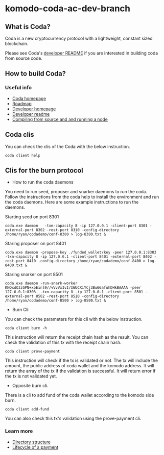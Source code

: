 # komodo-coda-ac-dev-branch

## What is Coda?

Coda is a new cryptocurrency protocol with a lightweight, constant sized blockchain.

Please see Coda's [developer README](README-dev.md) if you are interested in building coda from source code.

## How to build Coda?

### Useful info

* [Coda homepage](https://codaprotocol.com/)
* [Roadmap](https://github.com/orgs/CodaProtocol/projects/1)
* [Developer homepage](https://codaprotocol.com/code.html)
* [Developer readme](README-dev.md)
* [Compiling from source and and running a node](docs/demo.md)


## Coda clis

You can check the clis of the Coda with the below instruction.

```pycon
coda client help
```

## Clis for the burn protocol

* How to run the coda daemons

You need to run seed, proposer and snarker daemons to run the coda.
Follow the instructions from the coda help to install the environment and run the coda daemons.
Here are some example instructions to run the daemons.

Starting seed on port 8301
```
coda.exe daemon   -txn-capacity 8 -ip 127.0.0.1 -client-port 8301 -external-port 8302 -rest-port 8310 -config-directory /home/ryan/codademo/conf-8300 > log-8300.txt &
```

Staring proposer on port 8401
```
coda.exe daemon -propose-key ./funded_wallet/key -peer 127.0.0.1:8303  -txn-capacity 8 -ip 127.0.0.1 -client-port 8401 -external-port 8402 -rest-port 8410 -config-directory /home/ryan/codademo/conf-8400 > log-8400.txt &
```

Staring snarker on port 8501
```
coda.exe daemon -run-snark-worker KNQxdQ2zGPN+xbEinl9//vVvVxIvI/I6UCXiYCj3Bu66afuhDHkBAAAA -peer 127.0.0.1:8303  -txn-capacity 8 -ip 127.0.0.1 -client-port 8501 -external-port 8502 -rest-port 8510 -config-directory /home/ryan/codademo/conf-8500 > log-8500.txt &
```

* Burn Cli

You can check the parameters for this cli with the below instruction.
```
coda client burn -h
```
This instruction will return the receipt chain hash as the result. You can check the validation of this tx with the receipt chain hash.
```
coda client prove-payment
```
This instruction will check if the tx is validated or not. The tx will include the amount, the public address of coda wallet and the komodo address.
It will return the array of the tx if the validation is successful.
It will return error if the tx is not validated yet.

* Opposite burn cli.

There is a cli to add fund of the coda wallet according to the komodo side burn.
```
coda client add-fund
```
You can also check this tx's validation using the prove-payment cli.


### Learn more
*  [Directory structure](DIRECTORY_STRUCTURE.md)
*  [Lifecycle of a payment](docs/lifecycle_of_a_payment_lite.md)

